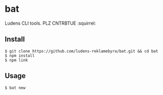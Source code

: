 # bat
Ludens CLI tools. PLZ CNTRBTUE :squirrel:

## Install
```
$ git clone https://github.com/ludens-reklamebyra/bat.git && cd bat
$ npm install
$ npm link
```

## Usage
```
$ bat new
```
